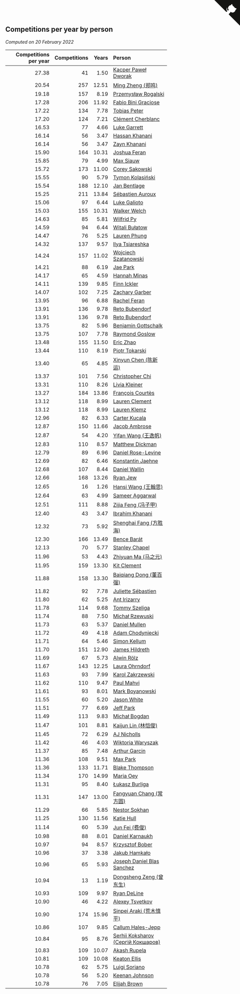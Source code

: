 ## Competitions per year by person

*Computed on 20 February 2022*

| Competitions per year | Competitions | Years | Person |
| ---: | ---: | ---: | :--- |
| 27.38 | 41 | 1.50 | [Kacper Paweł Dworak](https://www.worldcubeassociation.org/persons/2020DWOR01) |
| 20.54 | 257 | 12.51 | [Ming Zheng (郑鸣)](https://www.worldcubeassociation.org/persons/2009ZHEN11) |
| 19.18 | 157 | 8.19 | [Przemysław Rogalski](https://www.worldcubeassociation.org/persons/2013ROGA02) |
| 17.28 | 206 | 11.92 | [Fabio Bini Graciose](https://www.worldcubeassociation.org/persons/2010GRAC02) |
| 17.22 | 134 | 7.78 | [Tobias Peter](https://www.worldcubeassociation.org/persons/2014PETE03) |
| 17.20 | 124 | 7.21 | [Clément Cherblanc](https://www.worldcubeassociation.org/persons/2014CHER05) |
| 16.53 | 77 | 4.66 | [Luke Garrett](https://www.worldcubeassociation.org/persons/2017GARR05) |
| 16.14 | 56 | 3.47 | [Hassan Khanani](https://www.worldcubeassociation.org/persons/2018KHAN26) |
| 16.14 | 56 | 3.47 | [Zayn Khanani](https://www.worldcubeassociation.org/persons/2018KHAN28) |
| 15.90 | 164 | 10.31 | [Joshua Feran](https://www.worldcubeassociation.org/persons/2011FERA01) |
| 15.85 | 79 | 4.99 | [Max Siauw](https://www.worldcubeassociation.org/persons/2017SIAU02) |
| 15.72 | 173 | 11.00 | [Corey Sakowski](https://www.worldcubeassociation.org/persons/2011SAKO01) |
| 15.55 | 90 | 5.79 | [Tymon Kolasiński](https://www.worldcubeassociation.org/persons/2016KOLA02) |
| 15.54 | 188 | 12.10 | [Jan Bentlage](https://www.worldcubeassociation.org/persons/2010BENT01) |
| 15.25 | 211 | 13.84 | [Sébastien Auroux](https://www.worldcubeassociation.org/persons/2008AURO01) |
| 15.06 | 97 | 6.44 | [Luke Galioto](https://www.worldcubeassociation.org/persons/2015GALI02) |
| 15.03 | 155 | 10.31 | [Walker Welch](https://www.worldcubeassociation.org/persons/2011WELC01) |
| 14.63 | 85 | 5.81 | [Wilfrid Py](https://www.worldcubeassociation.org/persons/2016PYWI01) |
| 14.59 | 94 | 6.44 | [Witali Bułatow](https://www.worldcubeassociation.org/persons/2015BUAT01) |
| 14.47 | 76 | 5.25 | [Lauren Phung](https://www.worldcubeassociation.org/persons/2016PHUN02) |
| 14.32 | 137 | 9.57 | [Ilya Tsiareshka](https://www.worldcubeassociation.org/persons/2012TERE01) |
| 14.24 | 157 | 11.02 | [Wojciech Szatanowski](https://www.worldcubeassociation.org/persons/2011SZAT01) |
| 14.21 | 88 | 6.19 | [Jae Park](https://www.worldcubeassociation.org/persons/2015PARK24) |
| 14.17 | 65 | 4.59 | [Hannah Minas](https://www.worldcubeassociation.org/persons/2017MINA04) |
| 14.11 | 139 | 9.85 | [Finn Ickler](https://www.worldcubeassociation.org/persons/2012ICKL01) |
| 14.07 | 102 | 7.25 | [Zachary Garber](https://www.worldcubeassociation.org/persons/2014GARB01) |
| 13.95 | 96 | 6.88 | [Rachel Feran](https://www.worldcubeassociation.org/persons/2015FERA01) |
| 13.91 | 136 | 9.78 | [Reto Bubendorf](https://www.worldcubeassociation.org/persons/2012BUBE01) |
| 13.91 | 136 | 9.78 | [Reto Bubendorf](https://www.worldcubeassociation.org/persons/2012BUBE01) |
| 13.75 | 82 | 5.96 | [Benjamin Gottschalk](https://www.worldcubeassociation.org/persons/2016GOTT01) |
| 13.75 | 107 | 7.78 | [Raymond Goslow](https://www.worldcubeassociation.org/persons/2014GOSL01) |
| 13.48 | 155 | 11.50 | [Eric Zhao](https://www.worldcubeassociation.org/persons/2010ZHAO19) |
| 13.44 | 110 | 8.19 | [Piotr Tokarski](https://www.worldcubeassociation.org/persons/2013TOKA01) |
| 13.40 | 65 | 4.85 | [Xinyun Chen (陈新运)](https://www.worldcubeassociation.org/persons/2017CHEN36) |
| 13.37 | 101 | 7.56 | [Christopher Chi](https://www.worldcubeassociation.org/persons/2014CHIC01) |
| 13.31 | 110 | 8.26 | [Livia Kleiner](https://www.worldcubeassociation.org/persons/2013KLEI03) |
| 13.27 | 184 | 13.86 | [François Courtès](https://www.worldcubeassociation.org/persons/2008COUR01) |
| 13.12 | 118 | 8.99 | [Lauren Clement](https://www.worldcubeassociation.org/persons/2013KLEM01) |
| 13.12 | 118 | 8.99 | [Lauren Klemz](https://www.worldcubeassociation.org/persons/2013KLEM01) |
| 12.96 | 82 | 6.33 | [Carter Kucala](https://www.worldcubeassociation.org/persons/2015KUCA01) |
| 12.87 | 150 | 11.66 | [Jacob Ambrose](https://www.worldcubeassociation.org/persons/2010AMBR01) |
| 12.87 | 54 | 4.20 | [Yifan Wang (王逸帆)](https://www.worldcubeassociation.org/persons/2017WANY29) |
| 12.83 | 110 | 8.57 | [Matthew Dickman](https://www.worldcubeassociation.org/persons/2013DICK01) |
| 12.79 | 89 | 6.96 | [Daniel Rose-Levine](https://www.worldcubeassociation.org/persons/2015ROSE01) |
| 12.69 | 82 | 6.46 | [Konstantin Jaehne](https://www.worldcubeassociation.org/persons/2015JAEH01) |
| 12.68 | 107 | 8.44 | [Daniel Wallin](https://www.worldcubeassociation.org/persons/2013WALL03) |
| 12.66 | 168 | 13.26 | [Ryan Jew](https://www.worldcubeassociation.org/persons/2008JEWR01) |
| 12.65 | 16 | 1.26 | [Hansi Wang (王翰思)](https://www.worldcubeassociation.org/persons/2020WANG19) |
| 12.64 | 63 | 4.99 | [Sameer Aggarwal](https://www.worldcubeassociation.org/persons/2017AGGA01) |
| 12.51 | 111 | 8.88 | [Zijia Feng (冯子甲)](https://www.worldcubeassociation.org/persons/2013FENG02) |
| 12.40 | 43 | 3.47 | [Ibrahim Khanani](https://www.worldcubeassociation.org/persons/2018KHAN27) |
| 12.32 | 73 | 5.92 | [Shenghai Fang (方胜海)](https://www.worldcubeassociation.org/persons/2016FANG01) |
| 12.30 | 166 | 13.49 | [Bence Barát](https://www.worldcubeassociation.org/persons/2008BARA01) |
| 12.13 | 70 | 5.77 | [Stanley Chapel](https://www.worldcubeassociation.org/persons/2016CHAP04) |
| 11.96 | 53 | 4.43 | [Zhiyuan Ma (马之元)](https://www.worldcubeassociation.org/persons/2017MAZH04) |
| 11.95 | 159 | 13.30 | [Kit Clement](https://www.worldcubeassociation.org/persons/2008CLEM01) |
| 11.88 | 158 | 13.30 | [Baiqiang Dong (董百强)](https://www.worldcubeassociation.org/persons/2008DONG06) |
| 11.82 | 92 | 7.78 | [Juliette Sébastien](https://www.worldcubeassociation.org/persons/2014SEBA01) |
| 11.80 | 62 | 5.25 | [Ant Irizarry](https://www.worldcubeassociation.org/persons/2016IRIZ02) |
| 11.78 | 114 | 9.68 | [Tommy Szeliga](https://www.worldcubeassociation.org/persons/2012SZEL01) |
| 11.74 | 88 | 7.50 | [Michał Rzewuski](https://www.worldcubeassociation.org/persons/2014RZEW01) |
| 11.73 | 63 | 5.37 | [Daniel Mullen](https://www.worldcubeassociation.org/persons/2016MULL04) |
| 11.72 | 49 | 4.18 | [Adam Chodyniecki](https://www.worldcubeassociation.org/persons/2017CHOD02) |
| 11.71 | 64 | 5.46 | [Simon Kellum](https://www.worldcubeassociation.org/persons/2016KELL12) |
| 11.70 | 151 | 12.90 | [James Hildreth](https://www.worldcubeassociation.org/persons/2009HILD01) |
| 11.69 | 67 | 5.73 | [Alwin Rölz](https://www.worldcubeassociation.org/persons/2016ROLZ01) |
| 11.67 | 143 | 12.25 | [Laura Ohrndorf](https://www.worldcubeassociation.org/persons/2009OHRN01) |
| 11.63 | 93 | 7.99 | [Karol Zakrzewski](https://www.worldcubeassociation.org/persons/2014ZAKR01) |
| 11.62 | 110 | 9.47 | [Paul Mahvi](https://www.worldcubeassociation.org/persons/2012MAHV01) |
| 11.61 | 93 | 8.01 | [Mark Boyanowski](https://www.worldcubeassociation.org/persons/2014BOYA01) |
| 11.55 | 60 | 5.20 | [Jason White](https://www.worldcubeassociation.org/persons/2016WHIT16) |
| 11.51 | 77 | 6.69 | [Jeff Park](https://www.worldcubeassociation.org/persons/2015PARK08) |
| 11.49 | 113 | 9.83 | [Michał Bogdan](https://www.worldcubeassociation.org/persons/2012BOGD01) |
| 11.47 | 101 | 8.81 | [Kaijun Lin (林恺俊)](https://www.worldcubeassociation.org/persons/2013LINK01) |
| 11.45 | 72 | 6.29 | [AJ Nicholls](https://www.worldcubeassociation.org/persons/2015NICH04) |
| 11.42 | 46 | 4.03 | [Wiktoria Waryszak](https://www.worldcubeassociation.org/persons/2018WARY01) |
| 11.37 | 85 | 7.48 | [Arthur Garcin](https://www.worldcubeassociation.org/persons/2014GARC27) |
| 11.36 | 108 | 9.51 | [Max Park](https://www.worldcubeassociation.org/persons/2012PARK03) |
| 11.36 | 133 | 11.71 | [Blake Thompson](https://www.worldcubeassociation.org/persons/2010THOM03) |
| 11.34 | 170 | 14.99 | [Maria Oey](https://www.worldcubeassociation.org/persons/2007OEYM01) |
| 11.31 | 95 | 8.40 | [Łukasz Burliga](https://www.worldcubeassociation.org/persons/2013BURL01) |
| 11.31 | 147 | 13.00 | [Fangyuan Chang (常方圆)](https://www.worldcubeassociation.org/persons/2009CHAN04) |
| 11.29 | 66 | 5.85 | [Nestor Sokhan](https://www.worldcubeassociation.org/persons/2016SOKH01) |
| 11.25 | 130 | 11.56 | [Katie Hull](https://www.worldcubeassociation.org/persons/2010HULL01) |
| 11.14 | 60 | 5.39 | [Jun Fei (费俊)](https://www.worldcubeassociation.org/persons/2016FEIJ02) |
| 10.98 | 88 | 8.01 | [Daniel Karnaukh](https://www.worldcubeassociation.org/persons/2014KARN02) |
| 10.97 | 94 | 8.57 | [Krzysztof Bober](https://www.worldcubeassociation.org/persons/2013BOBE01) |
| 10.96 | 37 | 3.38 | [Jakub Hamkało](https://www.worldcubeassociation.org/persons/2018HAMK01) |
| 10.96 | 65 | 5.93 | [Joseph Daniel Blas Sanchez](https://www.worldcubeassociation.org/persons/2016SANC08) |
| 10.94 | 13 | 1.19 | [Dongsheng Zeng (曾东生)](https://www.worldcubeassociation.org/persons/2020ZENG03) |
| 10.93 | 109 | 9.97 | [Ryan DeLine](https://www.worldcubeassociation.org/persons/2012DELI01) |
| 10.90 | 46 | 4.22 | [Alexey Tsvetkov](https://www.worldcubeassociation.org/persons/2017TSVE02) |
| 10.90 | 174 | 15.96 | [Sinpei Araki (荒木慎平)](https://www.worldcubeassociation.org/persons/2006ARAK01) |
| 10.86 | 107 | 9.85 | [Callum Hales-Jepp](https://www.worldcubeassociation.org/persons/2012HALE01) |
| 10.84 | 95 | 8.76 | [Serhii Koksharov (Сергій Кокшаров)](https://www.worldcubeassociation.org/persons/2013KOKS01) |
| 10.83 | 109 | 10.07 | [Akash Rupela](https://www.worldcubeassociation.org/persons/2012RUPE01) |
| 10.81 | 109 | 10.08 | [Keaton Ellis](https://www.worldcubeassociation.org/persons/2012ELLI01) |
| 10.78 | 62 | 5.75 | [Luigi Soriano](https://www.worldcubeassociation.org/persons/2016SORI04) |
| 10.78 | 56 | 5.20 | [Keenan Johnson](https://www.worldcubeassociation.org/persons/2016JOHN30) |
| 10.78 | 76 | 7.05 | [Elijah Brown](https://www.worldcubeassociation.org/persons/2015BROW03) |


<a href="https://github.com/jonatanklosko/wca_statistics" class="github-corner" aria-label="View source on Github"><svg width="80" height="80" viewBox="0 0 250 250" style="fill:#151513; color:#fff; position: absolute; top: 0; border: 0; right: 0;" aria-hidden="true"><path d="M0,0 L115,115 L130,115 L142,142 L250,250 L250,0 Z"></path><path d="M128.3,109.0 C113.8,99.7 119.0,89.6 119.0,89.6 C122.0,82.7 120.5,78.6 120.5,78.6 C119.2,72.0 123.4,76.3 123.4,76.3 C127.3,80.9 125.5,87.3 125.5,87.3 C122.9,97.6 130.6,101.9 134.4,103.2" fill="currentColor" style="transform-origin: 130px 106px;" class="octo-arm"></path><path d="M115.0,115.0 C114.9,115.1 118.7,116.5 119.8,115.4 L133.7,101.6 C136.9,99.2 139.9,98.4 142.2,98.6 C133.8,88.0 127.5,74.4 143.8,58.0 C148.5,53.4 154.0,51.2 159.7,51.0 C160.3,49.4 163.2,43.6 171.4,40.1 C171.4,40.1 176.1,42.5 178.8,56.2 C183.1,58.6 187.2,61.8 190.9,65.4 C194.5,69.0 197.7,73.2 200.1,77.6 C213.8,80.2 216.3,84.9 216.3,84.9 C212.7,93.1 206.9,96.0 205.4,96.6 C205.1,102.4 203.0,107.8 198.3,112.5 C181.9,128.9 168.3,122.5 157.7,114.1 C157.9,116.9 156.7,120.9 152.7,124.9 L141.0,136.5 C139.8,137.7 141.6,141.9 141.8,141.8 Z" fill="currentColor" class="octo-body"></path></svg></a><style>.github-corner:hover .octo-arm{animation:octocat-wave 560ms ease-in-out}@keyframes octocat-wave{0%,100%{transform:rotate(0)}20%,60%{transform:rotate(-25deg)}40%,80%{transform:rotate(10deg)}}@media (max-width:500px){.github-corner:hover .octo-arm{animation:none}.github-corner .octo-arm{animation:octocat-wave 560ms ease-in-out}}</style>
